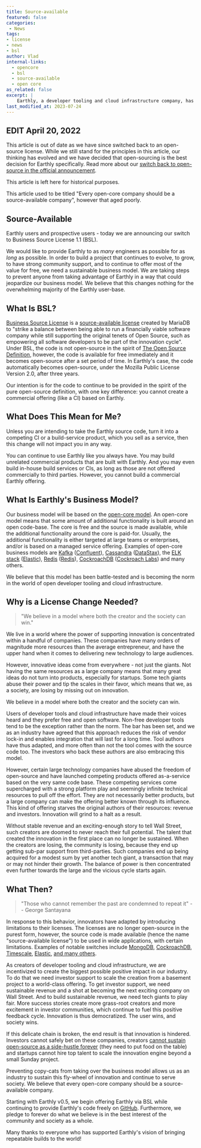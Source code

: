 ```yaml
---
title: Source-available
featured: false
categories:
 - News
tags:
- license
- news
- bsl
author: Vlad
internal-links:
  - opencore
  - bsl
  - source-available
  - open core
as_related: false
excerpt: |
    Earthly, a developer tooling and cloud infrastructure company, has announced a switch to the Business Source License 1.1 (BSL) in order to ensure a sustainable business model. While the code will be available for free immediately, it will become open-source after three years. This change will not impact users unless they intend to create a competing commercial offering based on Earthly.
last_modified_at: 2023-07-24
---
```

## EDIT April 20, 2022

This article is out of date as we have since switched back to an open-source license. While we still stand for the principles in this article, our thinking has evolved and we have decided that open-sourcing is the best decision for Earthly specifically. Read more about our [switch back to open-source in the official announcement](/blog/earthly-open-source).

This article is left here for historical purposes.

This article used to be titled "Every open-core company should be a source-available company", however that aged poorly.

## Source-Available

Earthly users and prospective users - today we are announcing our switch to Business Source License 1.1 (BSL).

We would like to provide Earthly to as _many_ engineers as possible for as _long_ as possible. In order to build a project that continues to evolve, to grow, to have strong community support, and to continue to offer most of the value for free, we need a sustainable business model. We are taking steps to prevent anyone from taking advantage of Earthly in a way that could jeopardize our business model. We believe that this changes nothing for the overwhelming majority of the Earthly user-base.

## What Is BSL?

[Business Source License](https://mariadb.com/bsl11/) is a [source-available license](https://en.wikipedia.org/wiki/Source-available_software) created by MariaDB to "strike a balance between being able to run a financially viable software company while still supporting the original tenets of Open Source, such as empowering all software developers to be part of the innovation cycle". Under BSL, the code is not open-source in the spirit of [The Open Source Definition](https://en.wikipedia.org/wiki/The_Open_Source_Definition), however, the code is available for free immediately and it becomes open-source after a set period of time. In Earthly's case, the code automatically becomes open-source, under the Mozilla Public License Version 2.0, after three years.

Our intention is for the code to continue to be provided in the spirit of the pure open-source definition, with one key difference: you cannot create a commercial offering (like a CI) based on Earthly.

## What Does This Mean for Me?

Unless you are intending to take the Earthly source code, turn it into a competing CI or a build-service product, which you sell as a service, then this change will not impact you in any way.

You can continue to use Earthly like you always have. You may build unrelated commercial products that are built with Earthly. And you may even build in-house build services or CIs, as long as those are not offered commercially to third parties. However, you cannot build a commercial Earthly offering.

## What Is Earthly's Business Model?

Our business model will be based on the [open-core model](https://en.wikipedia.org/wiki/Open-core_model). An open-core model means that some amount of additional functionality is built around an open code-base. The core is free and the source is made available, while the additional functionality around the core is paid-for. Usually, the additional functionality is either targeted at large teams or enterprises, and/or is based on a managed service offering. Examples of open-core business models are [Kafka](https://kafka.apache.org/) ([Confluent](https://www.confluent.io/)), [Cassandra](https://cassandra.apache.org/) ([DataStax](https://www.datastax.com/)), the [ELK stack](https://www.elastic.co/what-is/elk-stack) ([Elastic](https://www.elastic.co/)), [Redis](https://redis.io/) ([Redis](https://redis.com/)), [CockroachDB](https://github.com/cockroachdb/cockroach) ([Cockroach Labs](https://www.cockroachlabs.com/)) and many others.

We believe that this model has been battle-tested and is becoming the norm in the world of open developer tooling and cloud infrastructure.

## Why is a License Change Needed?

> "We believe in a model where both the creator and the society can win."

We live in a world where the power of supporting innovation is concentrated within a handful of companies. These companies have many orders of magnitude more resources than the average entrepreneur, and have the upper hand when it comes to delivering new technology to large audiences.

However, innovative ideas come from everywhere - not just the giants. Not having the same resources as a large company means that many great ideas do not turn into products, especially for startups. Some tech giants abuse their power and tip the scales in their favor, which means that we, as a society, are losing by missing out on innovation.

We believe in a model where both the creator and the society can win.

Users of developer tools and cloud infrastructure have made their voices heard and they prefer free and open software. Non-free developer tools tend to be the exception rather than the norm. The bar has been set, and we as an industry have agreed that this approach reduces the risk of vendor lock-in and enables integration that will last for a long time. Tool authors have thus adapted, and more often than not the tool comes with the source code too. The investors who back these authors are also embracing this model.

However, certain large technology companies have abused the freedom of open-source and have launched competing products offered as-a-service based on the very same code base. These competing services come supercharged with a strong platform play and seemingly infinite technical resources to pull off the effort. They are not necessarily better products, but a large company can make the offering better known through its influence. This kind of offering starves the original authors of their resources: revenue and investors. Innovation will grind to a halt as a result.

Without stable revenue and an exciting-enough story to tell Wall Street, such creators are doomed to never reach their full potential. The talent that created the innovation in the first place can no longer be sustained. When the creators are losing, the community is losing, because they end up getting sub-par support from third-parties. Such companies end up being acquired for a modest sum by yet another tech giant, a transaction that may or may not hinder their growth. The balance of power is then concentrated even further towards the large and the vicious cycle starts again.

## What Then?

> "Those who cannot remember the past are condemned to repeat it" -- George Santayana

In response to this behavior, innovators have adapted by introducing limitations to their licenses. The licenses are no longer open-source in the purest form, however, the source code is made available (hence the name "source-available license") to be used in wide applications, with certain limitations. Examples of notable switches include [MongoDB](https://techcrunch.com/2018/10/16/mongodb-switches-up-its-open-source-license/), [CockroachDB](https://www.cockroachlabs.com/blog/oss-relicensing-cockroachdb/), [Timescale](https://blog.timescale.com/blog/how-we-are-building-an-open-source-business-a7701516a480/), [Elastic](https://www.elastic.co/blog/why-license-change-AWS), [and many others](https://techcrunch.com/2019/05/30/lack-of-leadership-in-open-source-results-in-source-available-licenses/).

As creators of developer tooling and cloud infrastructure, we are incentivized to create the biggest possible positive impact in our industry. To do that we need investor support to scale the creation from a basement project to a world-class offering. To get investor support, we need sustainable revenue and a shot at becoming the next exciting company on Wall Street. And to build sustainable revenue, we need tech giants to play fair. More success stories create more grass-root creators and more excitement in investor communities, which continue to fuel this positive feedback cycle. Innovation is thus democratized. The user wins, and society wins.

If this delicate chain is broken, the end result is that innovation is hindered. Investors cannot safely bet on these companies, creators [cannot sustain open-source as a side-hustle forever](https://stackoverflow.blog/2021/01/07/open-source-has-a-funding-problem/) (they need to put food on the table) and startups cannot hire top talent to scale the innovation engine beyond a small Sunday project.

Preventing copy-cats from taking over the business model allows us as an industry to sustain this fly-wheel of innovation and continue to serve society. We believe that every open-core company should be a source-available company.

Starting with Earthly v0.5, we begin offering Earthly via BSL while continuing to provide Earthly's code freely on [GitHub](https://github.com/earthly/earthly). Furthermore, we pledge to forever do what we believe is in the best interest of the community and society as a whole.

Many thanks to everyone who has supported Earthly's vision of bringing repeatable builds to the world!

<!--kg-card-end: markdown-->
